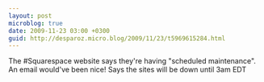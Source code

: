 ```yaml
---
layout: post
microblog: true
date: 2009-11-23 03:00 +0300
guid: http://desparoz.micro.blog/2009/11/23/t5969615284.html
---
```

The #Squarespace website says they're having "scheduled maintenance". An email would've been nice! Says the sites will be down until 3am EDT
